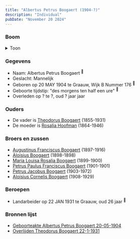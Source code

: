 ```yaml
---
title: "Albertus Petrus Boogaert (1904-?)"
description: "Individual"
pubDate: "November 20 2024"
---
```


### Boom
<details><summary>Toon</summary>

![test](https://www.plantuml.com/plantuml/svg/ZP9DQm8n48Rl-HL3UsXx4FP35rV4hwAjGgKKU-X9ifjHWzb4aYmYud_lg6jRQ6bx2vDvttcOTthES-lBGZ6tbdh3BIyWu_bwQKsfnRrHneAtN3lwGktPIWg4NDfSuVcDnSRleC0YG-lE9UVHel6x3R8lhhdYpi6U0S30M85sjfBvMgDpxNR1fUvq86O7ncxW-JJAiRFYQhP28umj7UdCagFrLy0TZ8CWR2O0ryDur1WDo7c_aAZ40TgjZ6UxUMQyLzZgm7WwWx3PQC0j2LAeGJsyW-wNThSkbPfpBUQvDSvbXgX85qKmwKyXJECG7YpdvPRuAgWNuxYI71wDMHHSNuY2g4v4ey4m7iQ_48LDcBoISpEfNvp_f0alDFNa6qsxjKKXf5uU--2f_qRMQNA26X5K4iEraikLtw5IPajW1rQjhrQhEbX5_rceb5GuzgOHkqphAyhQKnxFw7-C9OtW8zE_uuc2Ct4Q_7yPNSgFRgM7Mj3jlWC0)
</details>

### Gegevens
- Naam: Albertus Petrus Boogaert <sup><a href="../s00325/" style="text-decoration:none" title="Geboorteakte Albertus Petrus Boogaert 20-05-1904">:link:</a></sup>
- Geslacht: Mannelijk
- Geboren op 20 MAY 1904 te Graauw, Wijk B Nummer 176 <sup><a href="../s00325/" style="text-decoration:none" title="Geboorteakte Albertus Petrus Boogaert 20-05-1904">:link:</a></sup>
- Geboorte tijdstip: "des morgens ten half een ure" <sup><a href="../s00325/" style="text-decoration:none" title="Geboorteakte Albertus Petrus Boogaert 20-05-1904">:link:</a></sup>
- Overleden op ? te ?, oud ? jaar jaar 

### Ouders
- De vader is [Theodorus Boogaert](../i00186/) (1855-1931)
- De moeder is [Rosalia Hoofman](../i00024/) (1864-1946)

### Broers en zussen
- [Augustinus Franciscus Boogaert](../i00187/) (1897-1916)
- [Aloisius Boogaert](../i00188/) (1898-1898)
- [Maria Louisa Rosalia Boogaert](../i00189/) (1899-1900)
- [Petrus Paulus Franciscus Boogaert](../i00190/) (1901-1901)
- [Petrus Jacobus Boogaert](../i00191/) (1903-1972)
- [Aloisius Cornelis Boogaert](../i00193/) (1908-1929)

### Beroepen
- Landarbeider op 22 JAN 1931 te Graauw, oud 26 jaar <sup><a href="../s00330/" style="text-decoration:none" title="Overlijden Theodorus Boogaert 22-1-1931">:link:</a></sup>

### Bronnen lijst
- [Geboorteakte Albertus Petrus Boogaert 20-05-1904](../s00325/)
- [Overlijden Theodorus Boogaert 22-1-1931](../s00330/)